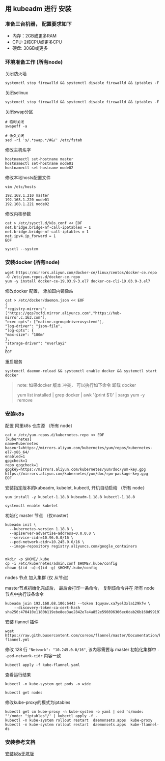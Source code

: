 ## 用 kubeadm 进行 安装

### 准备三台机器， 配置要求如下

* 内存：2GB或更多RAM
* CPU: 2核CPU或更多CPU
* 硬盘: 30GB或更多

### 环境准备工作 (所有node)

关闭防火墙

```shell
systemctl stop firewalld && systemctl disable firewalld && iptables -F
```

关闭selinux

```shell
systemctl stop firewalld && systemctl disable firewalld && iptables -F
```

关闭swap分区

```shell
# 临时关闭
swapoff -a

# 永久关闭
sed -ri 's/.*swap.*/#&/' /etc/fstab
```

修改主机名字

```shell
hostnamectl set-hostname master
hostnamectl set-hostname node01
hostnamectl set-hostname node02
```

修改本地hosts配置文件

`vim /etc/hosts`

```shell
192.168.1.210 master
192.168.1.220 node01
192.168.1.221 node02
```

修改内核参数

```shell
cat > /etc/sysctl.d/k8s.conf << EOF
net.bridge.bridge-nf-call-ip6tables = 1
net.bridge.bridge-nf-call-iptables = 1
net.ipv4.ip_forward = 1
EOF
```

`sysctl --system`

### 安装docker (所有node)

```shell
wget https://mirrors.aliyun.com/docker-ce/linux/centos/docker-ce.repo -O /etc/yum.repos.d/docker-ce.repo
yum -y install docker-ce-19.03.9-3.el7 docker-ce-cli-19.03.9-3.el7
```

修改docker 配置， 添加国内镜像站

```shell
cat > /etc/docker/daemon.json << EOF
{
"registry-mirrors": ["https://gqs7xcfd.mirror.aliyuncs.com","https://hub-mirror.c.163.com"],
"exec-opts": ["native.cgroupdriver=systemd"],
"log-driver": "json-file",
"log-opts": {
"max-size": "100m"
},
"storage-driver": "overlay2"
}
EOF
```

重启服务

```shell
systemctl daemon-reload && systemctl enable docker && systemctl start docker
```

> note: 如果docker 版本 冲突， 可以执行如下命令 卸载 docker
>
> yum list installed | grep docker | awk '{print $1}' | xargs yum -y remove

### 安装k8s

配置 阿里k8s 仓库源 （所有 node）

```shell
cat > /etc/yum.repos.d/kubernetes.repo << EOF
[kubernetes]
name=Kubernetes
baseurl=https://mirrors.aliyun.com/kubernetes/yum/repos/kubernetes-el7-x86_64/
enabled=1
gpgcheck=1
repo_gpgcheck=1
gpgkey=https://mirrors.aliyun.com/kubernetes/yum/doc/yum-key.gpg https://mirrors.aliyun.com/kubernetes/yum/doc/rpm-package-key.gpg
EOF
```

安装指定版本的kubeadm, kubelet, kubectl, 开机自动启动 （所有 node）

```shell
yum install -y kubelet-1.18.8 kubeadm-1.18.8 kubectl-1.18.8

systemctl enable kubelet
```

初始化 master 节点 （仅master）

```shell
kubeadm init \
  --kubernetes-version 1.18.8 \
  --apiserver-advertise-address=0.0.0.0 \
  --service-cidr=10.96.0.0/16 \
  --pod-network-cidr=10.245.0.0/16 \
  --image-repository registry.aliyuncs.com/google_containers
  
  
mkdir -p $HOME/.kube
cp -i /etc/kubernetes/admin.conf $HOME/.kube/config
chown $(id -u):$(id -g) $HOME/.kube/config
```

nodes 节点 加入集群  (仅 从节点)

master节点初始化完成后， 最后会打印一条命令， 复制该命令并在 所有 node 节点中执行该条命令

```shell
kubeadm join 192.168.68.106:6443 --token 1quyaw.xa7yel3xla129kfw \
    --discovery-token-ca-cert-hash sha256:470410e1180b119ebe8ee3ae2842e7a4a852e590896306ec0dab26b168d99197
```

安装 flannel 插件
```shell
wget https://raw.githubusercontent.com/coreos/flannel/master/Documentation/kube-flannel.yml
```

修改 128 行 `"Network": "10.245.0.0/16"`, 该内容需要与 master 初始化集群中 `--pod-network-cidr` 内容一致

```shell
kubectl apply -f kube-flannel.yaml
```

查看运行结果

```shell
kubectl -n kube-system get pods -o wide

kubectl get nodes
```

修改kube-proxy的模式为iptables
```shell
kubectl get cm kube-proxy -n kube-system -o yaml | sed 's/mode: ""/mode: "iptables"/' | kubectl apply -f -
kubectl -n kube-system rollout restart  daemonsets.apps  kube-proxy
kubectl -n kube-system rollout restart  daemonsets.apps  kube-flannel-ds
```


### 安装参考文档

[安装k8s无坑版](https://www.cnblogs.com/Sunzz/p/15184167.html)
